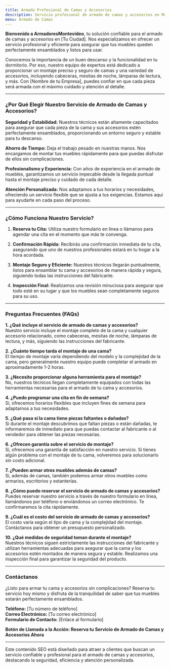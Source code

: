 ```yaml
---
title: Armado Profesional de Camas y Accesorios
description: Servicio profesional de armado de camas y accesorios en Montevideo. Montaje seguro y eficiente. Reserva tu cita hoy y disfruta de tus muebles perfectamente ensamblados.
menu: Armado de Camas
---
```


**Bienvenido a ArmadoresMontevideo**, tu solución confiable para el armado de camas y accesorios en [Tu Ciudad]. Nos especializamos en ofrecer un servicio profesional y eficiente para asegurar que tus muebles queden perfectamente ensamblados y listos para usar.

Conocemos la importancia de un buen descanso y la funcionalidad en tu dormitorio. Por eso, nuestro equipo de expertos está dedicado a proporcionar un montaje preciso y seguro de camas y una variedad de accesorios, incluyendo cabeceras, mesitas de noche, lámparas de lectura, y más. Con [Nombre de tu Empresa], puedes confiar en que cada pieza será armada con el máximo cuidado y atención al detalle.

---

### ¿Por Qué Elegir Nuestro Servicio de Armado de Camas y Accesorios?

**Seguridad y Estabilidad:** 
Nuestros técnicos están altamente capacitados para asegurar que cada pieza de la cama y sus accesorios estén perfectamente ensamblados, proporcionando un entorno seguro y estable para tu descanso.

**Ahorro de Tiempo:** 
Deja el trabajo pesado en nuestras manos. Nos encargamos de montar tus muebles rápidamente para que puedas disfrutar de ellos sin complicaciones.

**Profesionalismo y Experiencia:** 
Con años de experiencia en el armado de muebles, garantizamos un servicio impecable desde la llegada puntual hasta el montaje preciso y cuidado de cada detalle.

**Atención Personalizada:** 
Nos adaptamos a tus horarios y necesidades, ofreciendo un servicio flexible que se ajusta a tus exigencias. Estamos aquí para ayudarte en cada paso del proceso.

---

### ¿Cómo Funciona Nuestro Servicio?

1. **Reserva tu Cita:**
   Utiliza nuestro formulario en línea o llámanos para agendar una cita en el momento que más te convenga.

2. **Confirmación Rápida:**
   Recibirás una confirmación inmediata de tu cita, asegurando que uno de nuestros profesionales estará en tu hogar a la hora acordada.

3. **Montaje Seguro y Eficiente:**
   Nuestros técnicos llegarán puntualmente, listos para ensamblar tu cama y accesorios de manera rápida y segura, siguiendo todas las instrucciones del fabricante.

4. **Inspección Final:**
   Realizamos una revisión minuciosa para asegurar que todo esté en su lugar y que los muebles sean completamente seguros para su uso.

---

### Preguntas Frecuentes (FAQs)

**1. ¿Qué incluye el servicio de armado de camas y accesorios?**  
Nuestro servicio incluye el montaje completo de la cama y cualquier accesorio relacionado, como cabeceras, mesitas de noche, lámparas de lectura, y más, siguiendo las instrucciones del fabricante.

**2. ¿Cuánto tiempo tarda el montaje de una cama?**  
El tiempo de montaje varía dependiendo del modelo y la complejidad de la cama, pero generalmente nuestro equipo puede completar el armado en aproximadamente 1-2 horas.

**3. ¿Necesito proporcionar alguna herramienta para el montaje?**  
No, nuestros técnicos llegan completamente equipados con todas las herramientas necesarias para el armado de tu cama y accesorios.

**4. ¿Puedo programar una cita en fin de semana?**  
Sí, ofrecemos horarios flexibles que incluyen fines de semana para adaptarnos a tus necesidades.

**5. ¿Qué pasa si la cama tiene piezas faltantes o dañadas?**  
Si durante el montaje descubrimos que faltan piezas o están dañadas, te informaremos de inmediato para que puedas contactar al fabricante o al vendedor para obtener las piezas necesarias.

**6. ¿Ofrecen garantía sobre el servicio de montaje?**  
Sí, ofrecemos una garantía de satisfacción en nuestro servicio. Si tienes algún problema con el montaje de tu cama, volveremos para solucionarlo sin costo adicional.

**7. ¿Pueden armar otros muebles además de camas?**  
Sí, además de camas, también podemos armar otros muebles como armarios, escritorios y estanterías.

**8. ¿Cómo puedo reservar el servicio de armado de camas y accesorios?**  
Puedes reservar nuestro servicio a través de nuestro formulario en línea, llamándonos por teléfono o enviándonos un correo electrónico. Te confirmaremos la cita rápidamente.

**9. ¿Cuál es el costo del servicio de armado de camas y accesorios?**  
El costo varía según el tipo de cama y la complejidad del montaje. Contáctanos para obtener un presupuesto personalizado.

**10. ¿Qué medidas de seguridad toman durante el montaje?**  
Nuestros técnicos siguen estrictamente las instrucciones del fabricante y utilizan herramientas adecuadas para asegurar que la cama y los accesorios estén montados de manera segura y estable. Realizamos una inspección final para garantizar la seguridad del producto.

---

### Contáctanos

¿Listo para armar tu cama y accesorios sin complicaciones? Reserva tu servicio hoy mismo y disfruta de la tranquilidad de saber que tus muebles estarán perfectamente ensamblados.

**Teléfono:** [Tu número de teléfono]  
**Correo Electrónico:** [Tu correo electrónico]  
**Formulario de Contacto:** [Enlace al formulario]

**Botón de Llamada a la Acción: Reserva tu Servicio de Armado de Camas y Accesorios Ahora**

---

Este contenido SEO está diseñado para atraer a clientes que buscan un servicio confiable y profesional para el armado de camas y accesorios, destacando la seguridad, eficiencia y atención personalizada.